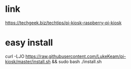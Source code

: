 # link
https://techgeek.biz/techtips/pi-kiosk-raspberry-pi-kiosk

# easy install
curl -LJO https://raw.githubusercontent.com/LukeKeam/pi-kiosk/master/install.sh && sudo bash ./install.sh

